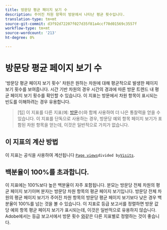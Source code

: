 ```yaml
---
title: 방문당 평균 페이지 보기 수
description: 주어진 차원 항목이 방문에서 나타난 평균 횟수입니다.
translation-type: tm+mt
source-git-commit: d3f92d72207f027d35f81a4ccf70d01569c3557f
workflow-type: tm+mt
source-wordcount: '213'
ht-degree: 0%

---
```



# 방문당 평균 페이지 보기 수

&#39;방문당 평균 페이지 보기 횟수&#39; 차원은 원하는 차원에 대해 평균적으로 발생한 페이지 보기 횟수를 보여줍니다. 시간 기반 차원의 경우 시간의 경과에 따른 방문 트렌드 내 평균 페이지 보기 횟수를 확인할 수 있습니다. 이 지표는 방문에서 차원 항목이 표시되는 빈도를 이해하려는 경우 유용합니다.

>[팁] 이 지표를 다른 지표(예: [방문](visits.md)수)와 함께 사용하여 더 나은 통찰력을 얻을 수 있습니다. 이 지표를 단독으로 사용하는 경우, 방문당 예외 항목 페이지 보기가 포함된 차원 항목을 얻는데, 이것은 일반적으로 가치가 없습니다.

## 이 지표의 계산 방법

이 지표는 공식을 사용하여 계산됩니다 [`Page views`](page-views.md)` divided by `[`Visits`](visits.md).

## 백분율이 100%를 초과합니다.

이 지표에는 100%보다 높은 백분율이 자주 포함됩니다. 분모는 방문당 전체 차원의 평균 페이지 보기이며 분자는 방문당 차원 항목의 평균 페이지 보기입니다. 방문당 전체 차원의 평균 페이지 보기가 주어진 차원 항목의 방문당 평균 페이지 보기보다 낮은 경우 백분율이 100%를 넘는 것을 볼 수 있습니다. 이 지표로 등급 보고서를 정렬하면 방문 값당 예외 항목 평균 페이지 보기가 표시되는데, 이것은 일반적으로 유용하지 않습니다. Adobe에서는 등급 보고서에서 방문 횟수 [와](visits.md)같은 다른 지표별로 정렬하는 것이 좋습니다.
